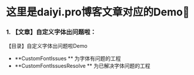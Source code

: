 # 这里是daiyi.pro博客文章对应的Demo🤔
### 1. 【文章】自定义字体出问题啦： 

【目录】自定义字体出问题啦Demo

* **CustomFontIssues ** 为字体有问题的工程
* **CustomFontIssuesResolve ** 为已解决字体问题的工程

